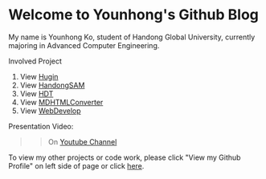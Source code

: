 # Welcome to Younhong's Github Blog

My name is Younhong Ko, student of Handong Global University, currently majoring in Advanced Computer Engineering.

Involved Project
1. View [Hugin](https://younhong.github.io/hugin.github.io/)
2. View [HandongSAM](https://younhong.github.io/HandongSAM_Project/)
3. View [HDT](https://younhong.github.io/HDT/)
4. View [MDHTMLConverter](https://younhong.github.io/MDHTMLConverter/)
5. View [WebDevelop](https://younhong.github.io/Web_Service/)

Presentation Video:   
>> On [Youtube Channel](https://www.youtube.com/channel/UCRhEP848OdDY7u5qnvKCqNQ)

To view my other projects or code work, please click "View my Github Profile" on left side of page or click [here](https://github.com/Younhong).
